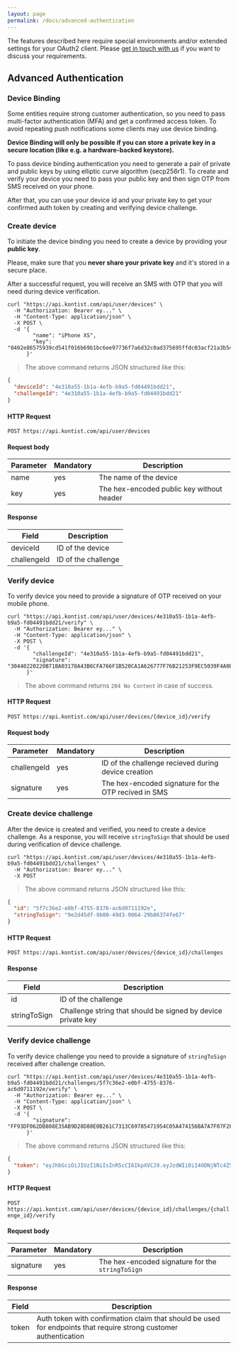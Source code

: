 ```yaml
---
layout: page
permalink: /docs/advanced-authentication
---
```


The features described here require special environments and/or extended settings for your OAuth2 client. Please [get in touch with us](mailto:developer@kontist.com) if you want to discuss your requirements.

## Advanced Authentication


### Device Binding
Some entities require strong customer authentication, so you need to pass multi-factor authentication (MFA) and get a confirmed access token. To avoid repeating push notifications some clients may use device binding.

**Device Binding will only be possible if you can store a private key in a secure location (like e.g. a hardware-backed keystore).**

To pass device binding authentication you need to generate a pair of private and public keys by using elliptic curve algorithm (secp256r1). To create and verify your device you need to pass your public key and then sign OTP from SMS received on your phone.

After that, you can use your device id and your private key to get your confirmed auth token by creating and verifying device challenge.


### Create device

To initiate the device binding you need to create a device by providing your **public key**.

Please, make sure that you **never share your private key** and it's stored in a secure place.

After a successful request, you will receive an SMS with OTP that you will need during device verification.

```shell
curl "https://api.kontist.com/api/user/devices" \
  -H "Authorization: Bearer ey..." \
  -H "Content-Type: application/json" \
  -X POST \
  -d '{
        "name": "iPhone XS",
        "key": "0402e86575939cd541f016b69b1bc6ee97736f7a6d32c0ad375695ffdc03acf21a3b54224fd164ad6f9cfdfb42b74f49f3d34a41f95d62e893be4977c7ec154f29"
      }'
```

> The above command returns JSON structured like this:
```json
{
  "deviceId": "4e310a55-1b1a-4efb-b9a5-fd04491bdd21",
  "challengeId": "4e310a55-1b1a-4efb-b9a5-fd04491bdd21"
}
```

#### HTTP Request

`POST https://api.kontist.com/api/user/devices`

#### Request body

| Parameter | Mandatory | Description                                                                    |
| --------- | --------- | ------------------------------------------------------------------------------ |
| name      | yes       | The name of the device                                                         |
| key       | yes       | The hex-encoded public key without header                                      |

#### Response

| Field       | Description                                                                    |
| ----------- | ------------------------------------------------------------------------------ |
| deviceId    | ID of the device                                                               |
| challengeId | ID of the challenge                                                            |

### Verify device

To verify device you need to provide a signature of OTP received on your mobile phone.

```shell
curl "https://api.kontist.com/api/user/devices/4e310a55-1b1a-4efb-b9a5-fd04491bdd21/verify" \
  -H "Authorization: Bearer ey..." \
  -H "Content-Type: application/json" \
  -X POST \
  -d '{
        "challengeId": "4e310a55-1b1a-4efb-b9a5-fd04491bdd21",
        "signature": "30440220220B71BA03178A43B6CFA766F1B520CA1A626777F76B21253F9EC5039F4A0EB3022043CF2685C8F695F434862EADD1D5F5D6F68C29E875F755D058070A71E8338E11"
      }'
```

> The above command returns `204 No Content` in case of success.
#### HTTP Request

`POST https://api.kontist.com/api/user/devices/{device_id}/verify`

#### Request body

| Parameter   | Mandatory | Description                                                                    |
| ----------- | --------- | ------------------------------------------------------------------------------ |
| challengeId | yes       | ID of the challenge recieved during device creation                            |
| signature   | yes       | The hex-encoded signature for the OTP recived in SMS                           |

### Create device challenge

After the device is created and verified, you need to create a device challenge. As a response, you will receive `stringToSign` that should be used during verification of device challenge.

```shell
curl "https://api.kontist.com/api/user/devices/4e310a55-1b1a-4efb-b9a5-fd04491bdd21/challenges" \
  -H "Authorization: Bearer ey..." \
  -X POST
```

> The above command returns JSON structured like this:
```json
{
  "id": "5f7c36e2-e0bf-4755-8376-ac6d0711192e",
  "stringToSign": "9e2d45df-9b00-49d3-9064-29b86374fe67"
}
```

#### HTTP Request

`POST https://api.kontist.com/api/user/devices/{device_id}/challenges`

#### Response

| Field         | Description                                                                    |
| ------------- | ------------------------------------------------------------------------------ |
| id            | ID of the challenge                                                            |
| stringToSign  | Challenge string that should be signed by device private key                   |


### Verify device challenge

To verify device challenge you need to provide a signature of `stringToSign` received after challenge creation.

```shell
curl "https://api.kontist.com/api/user/devices/4e310a55-1b1a-4efb-b9a5-fd04491bdd21/challenges/5f7c36e2-e0bf-4755-8376-ac6d0711192e/verify" \
  -H "Authorization: Bearer ey..." \
  -H "Content-Type: application/json" \
  -X POST \
  -d '{
        "signature": "FF93DF062DB808E35AB9D28D80E0B261C7313C69785471954C05A474156BA7A7F07F2F0E7E805513754A8119BBF172E1E6D0103901249CE8DE012E5E61FDA36AD06405341043"
      }'
```

> The above command returns JSON structured like this:
```json
{
  "token": "eyJhbGciOiJIUzI1NiIsInR5cCI6IkpXVCJ9.eyJzdWIiOiI4ODNjNTc4ZS01M2QwLTRhYmEtOTBiNC02MmRmZmFkNTE5NTMiLCJzY29wZSI6ImF1dGgiLCJjbmYiOnsia2lkIjoiMmExNjRlYzYtZTJkNC00OTI4LTk5NDItZDU5YWI2Yzc4ZDU5In0sImlhdCI6MTU2NzQwOTExNSwiZXhwIjoxNTY3NDEyNzE1fQ.m35NDpQMAB5DMebXUxEzWupP3i-iAwoyVy2sGF1zp_8"
}
```


#### HTTP Request

`POST https://api.kontist.com/api/user/devices/{device_id}/challenges/{challenge_id}/verify`

#### Request body

| Parameter   | Mandatory | Description                                                                    |
| ----------- | --------- | ------------------------------------------------------------------------------ |
| signature   | yes       | The hex-encoded signature for the `stringToSign`                                |

#### Response

| Field         | Description                                                                                                      |
| ------------- | ---------------------------------------------------------------------------------------------------------------- |
| token         | Auth token with confirmation claim that should be used for endpoints that require strong customer authentication |